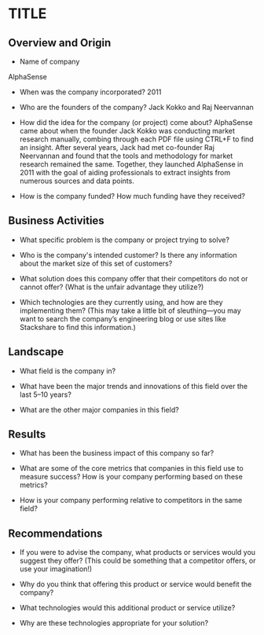 # TITLE

## Overview and Origin

* Name of company

AlphaSense

* When was the company incorporated?
2011

* Who are the founders of the company?
Jack Kokko and Raj Neervannan

* How did the idea for the company (or project) come about?
AlphaSense came about when the founder Jack Kokko was conducting market research manually, combing through each PDF file using CTRL+F to find an insight. After several years, Jack had met co-founder Raj Neervannan and found that the tools and methodology for market research remained the same. Together, they launched AlphaSense in 2011 with the goal of aiding professionals to extract insights from numerous sources and data points.

* How is the company funded? How much funding have they received?

## Business Activities

* What specific problem is the company or project trying to solve?

* Who is the company's intended customer? Is there any information about the market size of this set of customers?

* What solution does this company offer that their competitors do not or cannot offer? (What is the unfair advantage they utilize?)

* Which technologies are they currently using, and how are they implementing them? (This may take a little bit of sleuthing&mdash;you may want to search the company’s engineering blog or use sites like Stackshare to find this information.)

## Landscape

* What field is the company in?

* What have been the major trends and innovations of this field over the last 5&ndash;10 years?

* What are the other major companies in this field?

## Results

* What has been the business impact of this company so far?

* What are some of the core metrics that companies in this field use to measure success? How is your company performing based on these metrics?

* How is your company performing relative to competitors in the same field?

## Recommendations

* If you were to advise the company, what products or services would you suggest they offer? (This could be something that a competitor offers, or use your imagination!)

* Why do you think that offering this product or service would benefit the company?

* What technologies would this additional product or service utilize?

* Why are these technologies appropriate for your solution?
